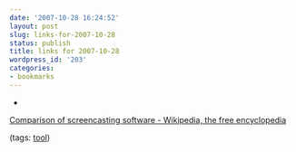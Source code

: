 ```yaml
---
date: '2007-10-28 16:24:52'
layout: post
slug: links-for-2007-10-28
status: publish
title: links for 2007-10-28
wordpress_id: '203'
categories:
- bookmarks
---
```



	
  * 
		

[Comparison of screencasting software - Wikipedia, the free encyclopedia](http://en.wikipedia.org/wiki/Comparison_of_screencasting_software)


		

(tags: [tool](http://del.icio.us/eob/tool))


	



